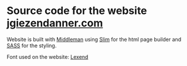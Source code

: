 # Source code for the website [jgiezendanner.com](https://jgiezendanner.com)

Website is built with [Middleman](https://middlemanapp.com/) using [Slim](https://github.com/slim-template/slim) for the html page builder and [SASS](https://sass-lang.com/) for the styling.

Font used on the website: [Lexend](https://www.lexend.com/)